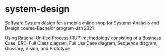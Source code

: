 # system-design

Software System design for a mobile online shop for Systems Analysis and Design course-Bachelor program-Jan 2021

Using Rational Unified Process (RUP) methodology consisting of a Business Case, ERD, Full Class diagram, Full Use Case diagram, Sequence diagram, Glossary, Vision, and Prototype
